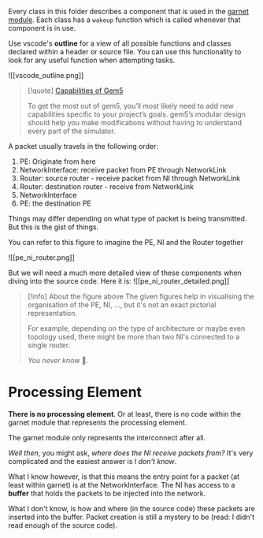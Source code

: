 Every class in this folder describes a component that is used in the [garnet module](https://www.gem5.org/documentation/general_docs/ruby/garnet-2/).
Each class has a `wakeup` function which is called whenever that component is in use.

Use vscode's **outline** for a view of all possible functions and classes declared within a header or source file. You can use this functionality to look for any useful function when attempting tasks.

![[vscode_outline.png]]


> [!quote] [Capabilities of Gem5](https://www.gem5.org/documentation/learning_gem5/introduction/#capabilities-out-of-the-box)
> 
> To get the most out of gem5, you’ll most likely need to add new capabilities specific to your project’s goals. gem5’s modular design should help you make modifications without having to understand every part of the simulator.


A packet usually travels in the following order:

1) PE: Originate from here
2) NetworkInterface: receive packet from PE through NetworkLink
3) Router: source router - receive packet from NI through NetworkLink
4) Router: destination router - receive from NetworkLink
5) NetworkInterface
6) PE: the destination PE

Things may differ depending on what type of packet is being transmitted. But this is the gist of things.

You can refer to this figure to imagine the PE, NI and the Router together

![[pe_ni_router.png]]

But we will need a much more detailed view of these components when diving into the source code. Here it is:
![[pe_ni_router_detailed.png]]


> [!info] About the figure above
> The given figures help in visualising the organisation of the PE, NI, ..., but it's not an exact pictorial representation.
> 
> For example, depending on the type of architecture or maybe even topology used, there might be more than two NI's connected to a single router.
> 
> *You never know* 🤷.

# Processing Element

**There is no processing element**. Or at least, there is no code within the garnet module that represents the processing element.

The garnet module only represents the interconnect after all.

*Well then*, you might ask, *where does the NI receive packets from?*
It's very complicated and the easiest answer is *I don't know*.

What I know however, is that this means the entry point for a packet (at least within garnet) is at the NetworkInterface. The NI has access to a **buffer** that holds the packets to be injected into the network.

What I don't know, is how and where (in the source code) these packets are inserted into the buffer. Packet creation is still a mystery to be (read: I didn't read enough of the source code).